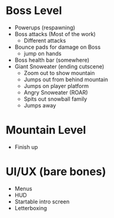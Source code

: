 # Boss Level
- Powerups (respawning)
- Boss attacks (Most of the work)
  - Different attacks
- Bounce pads for damage on Boss
  - jump on hands
- Boss health bar (somewhere)
- Giant Snoweater (ending cutscene)
  - Zoom out to show mountain
  - Jumps out from behind mountain
  - Jumps on player platform
  - Angry Snoweater (ROAR)
  - Spits out snowball family
  - Jumps away
 
# Mountain Level
- Finish up

# UI/UX (bare bones)
- Menus
- HUD
- Startable intro screen
- Letterboxing

